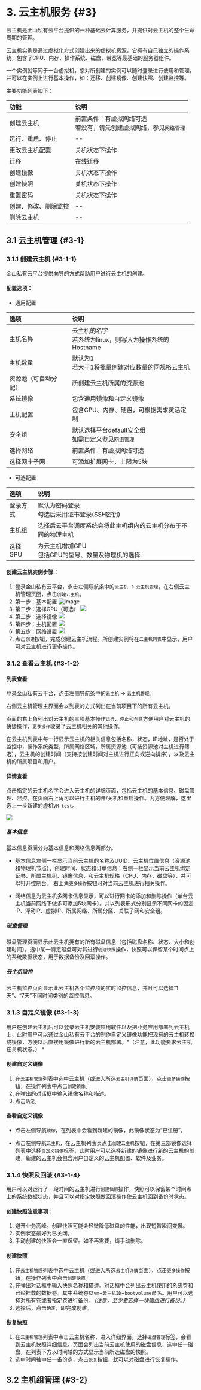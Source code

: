 # 3. 云主机服务 {#3}

云主机是金山私有云平台提供的一种基础云计算服务，并提供对云主机的整个生命周期的管理。

云主机实例是通过虚拟化方式创建出来的虚拟机资源，它拥有自己独立的操作系统，包含了CPU、内存、操作系统、磁盘、带宽等最基础的服务器组件。

一个实例就等同于一台虚拟机，您对所创建的实例可以随时登录进行使用和管理，并可以在实例上进行基本操作，如：迁移、创建镜像、创建快照、创建监控等。

主要功能列表如下：

| 功能 | 说明 |
| :--- | :--- |
| 创建云主机 | 前置条件：有虚拟网络可选<br/>若没有，请先创建虚拟网络，参见`网络管理` |
| 运行、重启、停止 | -- |
| 更改云主机配置 | 关机状态下操作 |
| 迁移 | 在线迁移 |
| 创建镜像 | 关机状态下操作 |
| 创建快照 | 关机状态下操作 |
| 重置密码 | 关机状态下操作 |
| 创建、修改、删除监控 | -- |
| 删除云主机 | -- |

## 3.1 云主机管理 {#3-1}

### 3.1.1 创建云主机 {#3-1-1}

金山私有云平台提供向导的方式帮助用户进行云主机的创建。

#### 配置选项：

* 通用配置

| 选项 | 说明 |
| :--- | :--- |
| 主机名称 | 云主机的名字<br/>若系统为linux，则写入为操作系统的Hostname |
| 主机数量 | 默认为1<br/>若大于1将批量创建对应数量的同规格云主机 |
| 资源池（可自动分配） | 所创建云主机所属的资源池 |
| 系统镜像 | 包含通用镜像和自定义镜像 |
| 主机配置 | 包含CPU、内存、硬盘，可根据需求灵活定制 |
| 安全组 | 默认选择平台default安全组<br/>如需自定义参见`网络管理` |
| 选择网络 | 前置条件：有虚拟网络可选 |
| 选择网卡子网 | 可添加扩展网卡，上限为5块 |

* 可选配置

| 选项 | 说明 |
| :--- | :--- |
| 登录方式 | 默认为密码登录<br/>勾选后采用证书登录(SSH密钥) |
| 主机组 | 选择后云平台调度系统会将此主机组内的云主机分布于不同的物理主机 |
| 选择GPU | 为云主机增加GPU<br/>包括GPU的型号、数量及物理机的选择 |

#### 创建云主机实例步骤：

1. 登录金山私有云平台，点击左侧导航条中的`云主机` -> `云主机管理`，在右侧云主机管理页面，点击`创建云主机`。
2. 第一步：基本配置
![image](/assets/创建云主机表单-1.png)
3. 第二步：选择GPU（可选）
![](/assets/创建云主机表单-2.png)
4. 第三步：选择镜像
![](/assets/创建云主机表单-3.png)
5. 第四步：主机配置
![](/assets/创建云主机表单-4.png)
6. 第五步：网络设置
![](/assets/创建云主机表单-5.png)
7. 点击`创建`按钮，完成创建云主机流程。所创建实例将在`云主机列表`中显示，用户可对云主机进行更多操作。

### 3.1.2 查看云主机 {#3-1-2}

#### 列表查看

登录金山私有云平台，点击左侧导航条中的`云主机` -> `云主机管理`。

右侧云主机管理主界面会以列表的方式列出在当前项目下的所有云主机。

页面的右上角列出对云主机的三项基本操作`运行`、`停止`和`创建`方便用户对云主机的快捷操作，`更多操作`收录了云主机相关的其他操作。 

在云主机列表中每一行显示云主机的相关信息包括名称，状态，IP地址，是否处于监控中，操作系统类型，所属网络区域，所属资源池（可按资源池对主机进行筛选），云主机的创建时间（支持按创建时间对主机进行正向或逆向排序），以及云主机的所属项目和用户。

#### 详情查看

点击指定的云主机名字会进入云主机的详细页面，包括云主机的基本信息、磁盘管理、监控。在页面右上角可以进行主机的开/关机和重启操作。为方便理解，这里选上一步新建的虚机`VM-test`。

![](/assets/云主机-详情-基本信息.png)

##### 基本信息

基本信息页面分为基本信息和网络信息两部分。

- 基本信息左侧一栏显示当前云主机的名称及UUID、云主机位置信息（资源池和物理机节点）、创建时间、状态和订单信息；右侧一栏显示当前云主机绑定证书、所属主机组、镜像信息、和云主机规格（CPU、内存、磁盘等），并可以打开控制台。右上角`更多操作`按钮可对当前云主机进行相关操作。

- 网络信息为云主机多网卡信息显示，可以进行网卡的添加和删除操作（单台云主机当前网络下做多可添加5块网卡）。并以列表形式分别显示不同网卡的固定IP、浮动IP、虚拟IP、所属网络、所属分区、关联子网和安全组。

##### 磁盘管理

磁盘管理页面显示此云主机拥有的所有磁盘信息（包括磁盘名称、状态、大小和创建时间）。选中某一特定磁盘可对其进行`创建快照`操作，快照可以保留某个时间点上的系统数据状态，用于数据备份及回滚操作。

##### 云主机监控

云主机监控页面显示此云主机各个监控项的实时监控信息，并且可以选择“1天”、“7天”不同时间类别的监控信息。

### 3.1.3 自定义镜像 {#3-1-3}

用户在创建云主机后可以登录云主机安装应用软件以及把业务应用部署到云主机上，此时用户可以通过金山私有云平台的制作自定义镜像功能把现有的云主机转换成镜像，方便以后直接用镜像进行新的云主机部署。*（注意，此功能要求云主机在关机状态。）*

#### 创建自定义镜像

1. 在`云主机管理`列表中选中云主机（或进入所选`云主机详情`页面），点击`更多操作`按钮，在操作列表中点击`创建镜像`。
2. 在弹出的对话框中输入镜像名称和描述。
3. 点击`确定`。

#### 查看自定义镜像

- 点击左侧导航`镜像`，在列表中会看到新建的镜像，此镜像状态为“已注册”。

- 点击左侧导航`云主机`，在云主机列表页点击`创建云主机`按钮，在第三部镜像选择列表中选择`自定义镜像`标签，此时用户可以选择新建的镜像进行新的云主机的创建，新建的云主机会包含用户自定义的云主机配置、软件及业务。

### 3.1.4 快照及回滚 {#3-1-4}

用户可以对运行了一段时间的云主机进行`创建快照`操作，快照可以保留某个时间点上的系统数据状态，并且可以对指定快照做回滚操作使云主机回到备份时状态。

#### 创建快照注意事项：

1. 避开业务高峰。创建快照可能会轻微降低磁盘的性能，出现短暂瞬间变慢。
2. 实例状态最好为已关闭。
3. 手动创建的快照会一直保留。如不再需要，请手动删除。

#### 创建快照

1. 在`云主机管理`列表中选中云主机（或进入所选`云主机详情`页面），点击`更多操作`按钮，在操作列表中点击`创建快照`。
2. 在弹出对话框中输入快照名称和描述。对话框中会列出云主机使用的系统卷和已经挂载的数据卷。其中系统卷以`vm`+`云主机ID`+`bootvolume`命名。用户可以选择对所有卷或者指定卷进行备份。*（注意，至少要选择一块磁盘进行备份。）*
3. 选择后，点击`确定`，即完成创建。

#### 恢复快照

1. 在`云主机管理`列表中点击云主机名称，进入详细界面，选择`磁盘管理`标签，会看到云主机快照详细信息。页面会列出当前云主机使用的磁盘信息，选中任一磁盘，在列表下方以时间轴的方式显示当前所选磁盘的快照。
2. 选中时间轴中任一备份点，点击`恢复`按钮，就可以对磁盘进行恢复操作。

## 3.2 主机组管理 {#3-2}









































